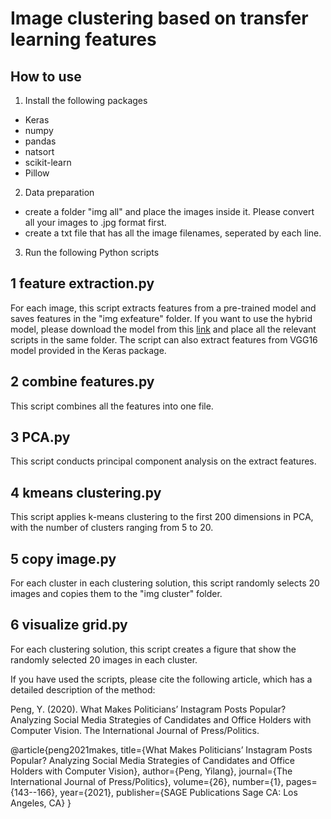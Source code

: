 # Image clustering based on transfer learning features

## How to use
1. Install the following packages
* Keras
* numpy
* pandas
* natsort
* scikit-learn
* Pillow

2. Data preparation
* create a folder "img all" and place the images inside it. Please convert all your images to .jpg format first.
* create a txt file that has all the image filenames, seperated by each line.

3. Run the following Python scripts

## 1 feature extraction.py
For each image, this script extracts features from a pre-trained model and saves features in the "img exfeature" folder. If you want to use the hybrid model, please download the model from this [link](https://github.com/GKalliatakis/Keras-VGG16-places365) and place all the relevant scripts in the same folder. The script can also extract features from VGG16 model provided in the Keras package. 

## 2 combine features.py
This script combines all the features into one file.

## 3 PCA.py
This script conducts principal component analysis on the extract features.

## 4 kmeans clustering.py
This script applies k-means clustering to the first 200 dimensions in PCA, with the number of clusters ranging from 5 to 20.

## 5 copy image.py
For each cluster in each clustering solution, this script randomly selects 20 images and copies them to the "img cluster" folder.

## 6 visualize grid.py
For each clustering solution, this script creates a figure that show the randomly selected 20 images in each cluster.

If you have used the scripts, please cite the following article, which has a detailed description of the method:

Peng, Y. (2020). What Makes Politicians’ Instagram Posts Popular? Analyzing Social Media Strategies of Candidates and Office Holders with Computer Vision. The International Journal of Press/Politics.

@article{peng2021makes,
  title={What Makes Politicians’ Instagram Posts Popular? Analyzing Social Media Strategies of Candidates and Office Holders with Computer Vision},
  author={Peng, Yilang},
  journal={The International Journal of Press/Politics},
  volume={26},
  number={1},
  pages={143--166},
  year={2021},
  publisher={SAGE Publications Sage CA: Los Angeles, CA}
}

